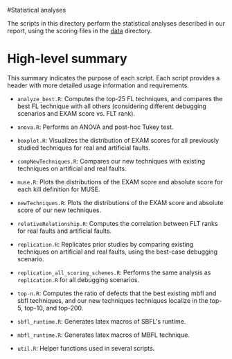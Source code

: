 #Statistical analyses

The scripts in this directory perform the statistical analyses described
in our report, using the scoring files in the [data](../data) directory.

# High-level summary
This summary indicates the purpose of each script.  Each script
provides a header with more detailed usage information and requirements.

* `analyze_best.R`: Computes the top-25 FL techniques, and compares the
                     best FL technique with all others (considering
                     different debugging scenarios and EXAM score vs.
                     FLT rank).

* `anova.R`: Performs an ANOVA and post-hoc Tukey test.

* `boxplot.R`: Visualizes the distribution of EXAM scores for all
               previously studied techniques for real and artificial
               faults.

* `compNewTechniques.R`: Compares our new techniques with existing
                         techniques on artificial and real faults.

* `muse.R`: Plots the distributions of the EXAM score and absolute score
            for each kill definition for MUSE.

* `newTechniques.R`: Plots the distributions of the EXAM score and
                     absolute score of our new techniques. 

* `relativeRelationship.R`: Computes the correlation between FLT ranks
                            for real faults and artificial faults.

* `replication.R`: Replicates prior studies by comparing existing
                   techniques on artificial and real faults, using the
                   best-case debugging scenario.

* `replication_all_scoring_schemes.R`: Performs the same analysis as
                                       `replication.R` for all debugging
                                       scenarios.

* `top-n.R`: Computes the ratio of defects that the best existing mbfl
             and sbfl techniques, and our new techniques techniques
             localize in the top-5, top-10, and top-200.

* `sbfl_runtime.R`: Generates latex macros of SBFL's runtime.

* `mbfl_runtime.R`: Generates latex macros of MBFL technique.

* `util.R`: Helper functions used in several scripts.
